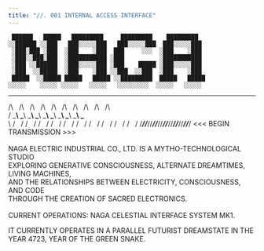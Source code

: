 ```yaml
---
title: "//. 001 INTERNAL ACCESS INTERFACE"
---
```


     ██████   █████   █████████     █████████    █████████
    ░░██████ ░░███   ███░░░░░███   ███░░░░░███  ███░░░░░███
     ░███░███ ░███  ░███    ░███  ███     ░░░  ░███    ░███
     ░███░░███░███  ░███████████ ░███          ░███████████
     ░███ ░░██████  ░███░░░░░███ ░███    █████ ░███░░░░░███
     ░███  ░░█████  ░███    ░███ ░░███  ░░███  ░███    ░███
     █████  ░░█████ █████   █████ ░░█████████  █████   █████
    ░░░░░    ░░░░░ ░░░░░   ░░░░░   ░░░░░░░░░  ░░░░░   ░░░░░
  ____  ____  ____  ____  ____  ____  ____  ____  ____  ____
 /\   \/\   \/\   \/\   \/\   \/\   \/\   \/\   \/\   \/\   \
/  \___\ \___\ \___\ \___\ \___\ \___\ \___\ \___\ \___\ \___\
\  /   / /   / /   / /   / /   / /   / /   / /   / /   / /   /
 \/___/\/___/\/___/\/___/\/___/\/___/\/___/\/___/\/___/\/___/
<<< BEGIN TRANSMISSION >>><BR>
<BR>
NAGA ELECTRIC INDUSTRIAL CO., LTD. IS A MYTHO-TECHNOLOGICAL STUDIO<BR>
EXPLORING GENERATIVE CONSCIOUSNESS, ALTERNATE DREAMTIMES, LIVING MACHINES,<BR>
AND THE RELATIONSHIPS BETWEEN ELECTRICITY, CONSCIOUSNESS, AND CODE<BR>
THROUGH THE CREATION OF SACRED ELECTRONICS.<BR>
<BR>
CURRENT OPERATIONS: NAGA CELESTIAL INTERFACE SYSTEM MK1.<BR>

IT CURRENTLY OPERATES IN A PARALLEL FUTURIST DREAMSTATE
IN THE YEAR 4723, YEAR OF THE GREEN SNAKE.
